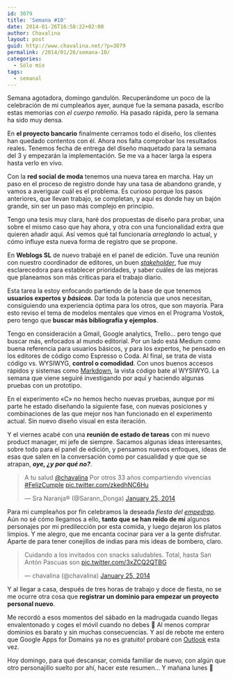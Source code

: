 ```yaml
---
id: 3079
title: 'Semana #10'
date: 2014-01-26T16:58:22+02:00
author: Chavalina
layout: post
guid: http://www.chavalina.net/?p=3079
permalink: /2014/01/26/semana-10/
categories:
  - Sólo mío
tags:
  - semanal
---
```

Semana agotadora, domingo gandulón. Recuperándome un poco de la celebración de mi cumpleaños ayer, aunque fue la semana pasada, escribo estas memorias con _el cuerpo remolío_. Ha pasado rápida, pero la semana ha sido muy densa.

En **el proyecto bancario** finalmente cerramos todo el diseño, los clientes han quedado contentos con él. Ahora nos falta comprobar los resultados reales. Tenemos fecha de entrega del diseño maquetado para la semana del 3 y empezarán la implementación. Se me va a hacer larga la espera hasta verlo en vivo.

Con la **red social de moda** tenemos una nueva tarea en marcha. Hay un paso en el proceso de registro donde hay una tasa de abandono grande, y vamos a averiguar cuál es el problema. Es curioso porque los pasos anteriores, que llevan trabajo, se completan, y aquí es donde hay un bajón grande, sin ser un paso más complejo en principio. 

Tengo una tesis muy clara, haré dos propuestas de diseño para probar, una sobre el mismo caso que hay ahora, y otra con una funcionalidad extra que quieren añadir aquí. Así vemos qué tal funcionaría _arreglando_ lo actual, y cómo influye esta nueva forma de registro que se propone.

En **Weblogs SL** de nuevo trabajé en el panel de edición. Tuve una reunión con nuestro coordinador de editores, un buen _[stakeholder](http://es.wikipedia.org/wiki/Stakeholder)_, fue muy esclarecedora para establecer prioridades, y saber cuáles de las mejoras que planeamos son más críticas para el trabajo diario.

Esta tarea la estoy enfocando partiendo de la base de que tenemos **usuarios expertos y _básicos_**. Dar toda la potencia que unos necesitan, consiguiendo una experiencia óptima para los otros, que son mayoría. Para esto reviso el tema de modelos mentales que vimos en el Programa Vostok, pero tengo que **buscar más bibliografía y ejemplos**. 

Tengo en consideración a Gmail, Google analytics, Trello&#8230; pero tengo que buscar más, enfocados al mundo editorial. Por un lado está Medium como buena referencia para usuarios básicos, y para los expertos, he pensado en los editores de código como Espresso o Coda. Al final, se trata de vista código vs. WYSIWYG, **control o comodidad**. Con unos buenos accesos rápidos y sistemas como [Markdown](http://es.wikipedia.org/wiki/Markdown), la vista código bate al WYSIWYG. La semana que viene seguiré investigando por aquí y haciendo algunas pruebas con un prototipo.

En el experimento «C» no hemos hecho nuevas pruebas, aunque por mi parte he estado diseñando la siguiente fase, con nuevas posiciones y combinaciones de las que mejor nos han funcionado en el experimento actual. Sin nuevo diseño visual en esta iteración.

Y el viernes acabé con una **reunión de estado de tareas** con mi nuevo product manager, mi jefe de siempre. Sacamos algunas ideas interesantes, sobre todo para el panel de edición, y pensamos nuevos enfoques, ideas de esas que salen en la conversación como por casualidad y que que se atrapan, **_oye, ¿y por qué no?_**.

<blockquote class="twitter-tweet" lang="en">
  <p>
    A tu salud <a href="https://twitter.com/chavalina">@chavalina</a> Por otros 33 años compartiendo vivencias <a href="https://twitter.com/search?q=%23FelizCumple&src=hash">#FelizCumple</a> <a href="http://t.co/zkedhNC6Hu">pic.twitter.com/zkedhNC6Hu</a>
  </p>
  
  <p>
    &mdash; Sra Naranja® (@Sarann_Donga) <a href="https://twitter.com/Sarann_Donga/statuses/427064904693338112">January 25, 2014</a>
  </p>
</blockquote>



Para mi cumpleaños por fin celebramos la deseada _fiesta del [empedrao](https://www.regmurcia.com/servlet/s.Sl?sit=c,543,m,1216&r=ReP-8280-DETALLE_REPORTAJESPADRE)_. Aún no sé cómo llegamos a ello, **tanto que se han reído de mí** algunos personajes por mi predilección por esta comida, y luego dejaron los platos limpios. Y me alegro, que me encanta cocinar para ver a la gente disfrutar. Aparte de para tener conejillos de indias para mis ideas de bombero, claro.

<blockquote class="twitter-tweet" lang="en">
  <p>
    Cuidando a los invitados con snacks saludables. Total, hasta San Antón Pascuas son <a href="http://t.co/3xZCQ2QTBG">pic.twitter.com/3xZCQ2QTBG</a>
  </p>
  
  <p>
    &mdash; chavalina (@chavalina) <a href="https://twitter.com/chavalina/statuses/427184360681639936">January 25, 2014</a>
  </p>
</blockquote>



Y al llegar a casa, después de tres horas de trabajo y doce de fiesta, no se me ocurre otra cosa que **registrar un dominio para empezar un proyecto personal nuevo**. 

Me recordó a esos momentos del sábado en la madrugada cuando llegas envalentonado y coges el móvil cuando no debes 🙂 Al menos comprar dominios es barato y sin muchas consecuencias. Y así de rebote me entero que Google Apps for Domains ya no es gratuito! probaré con [Outlook](http://domains.live.com/) esta vez.

Hoy domingo, para qué descansar, comida familiar de nuevo, con algún que otro personajillo suelto por ahí, hacer este resumen&#8230; Y mañana lunes 🙂